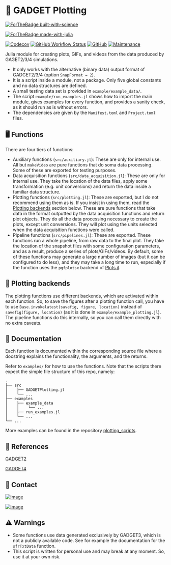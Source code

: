 # 🌌 GADGET Plotting

[![ForTheBadge built-with-science](http://forthebadge.com/images/badges/built-with-science.svg)](https://GitHub.com/Ezequiel92/) 

[![ForTheBadge made-with-julia](https://forthebadge.com/images/badges/made-with-julia.svg)](https://julialang.org)

[![Codecov](https://img.shields.io/codecov/c/github/Ezequiel92/GADGETPlotting?style=for-the-badge&logo=Codecov&labelColor=2B2D2F)](https://codecov.io/github/Ezequiel92/BiblographyFormatter?branch=main) [![GitHub Workflow Status](https://img.shields.io/github/workflow/status/Ezequiel92/GADGETPlotting/Continuous%20integration?style=plastic&logo=GitHub&labelColor=2B2D2F)](https://github.com/Ezequiel92/GADGETPlotting/actions) [![GitHub](https://img.shields.io/github/license/Ezequiel92/GADGETPlotting?style=flat&logo=GNU&labelColor=2B2D2F)](https://github.com/Ezequiel92/GADGETPlotting/blob/main/LICENSE) [![Maintenance](https://img.shields.io/maintenance/yes/2021?style=flat-square&labelColor=2B2D2F)](mailto:lozano.ez@gmail.com)

Julia module for creating plots, GIFs, and videos from the data produced by GAGET2/3/4 simulations.

- It only works with the alternative (binary data) output format of GADGET2/3/4 (option `SnapFormat = 2`).
- It is a script inside a module, not a package. Only five global constants and no data structures are defined.
- A small testing data set is provided in `example/example_data/`.
- The script `example/run_examples.jl` shows how to import the main module, gives examples for every function, and provides a sanity check, as it should run as is without errors.
- The dependencies are given by the `Manifest.toml` and `Project.toml` files.

## 🖥️ Functions

There are four tiers of functions:

- Auxiliary functions (`src/auxiliary.jl`): These are only for internal use. All but `makeVideo` are pure functions that do soma data processing. Some of these are exported for testing purposes.
- Data acquisition functions (`src/data_acquisition.jl`): These are only for internal use. They take the location of the data files, apply some transformation (e.g. unit conversions) and return the data inside a familiar data structure.
- Plotting functions (`src/plotting.jl`): These are exported, but I do not recommend using them as is. If you insist in using them, read the [Plotting backends](https://github.com/Ezequiel92/GADGETPlotting#-plotting-backends) section below. These are pure functions that take data in the format outputted by the data acquisition functions and return plot objects. They do all the data processing necessary to create the plots, except unit conversions. They will plot using the units selected when the data acquisition functions were called.
- Pipeline functions (`src/pipelines.jl`): These are exported. These functions run a whole pipeline, from raw data to the final plot. They take the location of the snapshot files with some configuration parameters, and as a result, produce a series of plots/GIFs/videos. By default, some of these functions may generate a large number of images (but it can be configured to do less), and they may take a long time to run, especially if the function uses the `pgfplotsx` backend of [Plots.jl](https://github.com/JuliaPlots/Plots.jl).

## 🚨 Plotting backends

The plotting functions use different backends, which are activated within each function. So, to save the figures after a plotting function call, you have to use `Base.invokelatest(savefig, figure, location)` instead of `savefig(figure, location)` (as it is done in `example/example_plotting.jl`). The pipeline functions do this internally, so you can call them directly with no extra caveats. 

## 📘 Documentation

Each function is documented within the corresponding source file where a docstring explains the functionality, the arguments, and the returns.

Refer to `examples/` for how to use the functions. Note that the scripts there expect the simple file structure of this repo, namely:

    .
    ├── src
    │    ├── GADGETPlotting.jl 
    │    └── ...
    ├── examples   
    │    ├── example_data
    │    │    └── ...
    │    ├── run_examples.jl
    │    └── ...
    └── ...
    
More examples can be found in the repository [plotting_scripts](https://github.com/Ezequiel92/plotting_scripts).

## 🔗 References

[GADGET2](https://wwwmpa.mpa-garching.mpg.de/gadget/)

[GADGET4](https://wwwmpa.mpa-garching.mpg.de/gadget4/)

## 📣 Contact

[![image](https://img.shields.io/badge/Gmail-D14836?style=for-the-badge&logo=gmail&logoColor=white)](mailto:lozano.ez@gmail.com)

[![image](https://img.shields.io/badge/Microsoft_Outlook-0078D4?style=for-the-badge&logo=microsoft-outlook&logoColor=white)](mailto:lozano.ez@outlook.com)

## ⚠️ Warnings

- Some functions use data generated exclusively by GADGET3, which is not a publicly available code. See for example the documentation for the `sfrTxtData` function.
- This script is written for personal use and may break at any moment. So, use it at your own risk.
